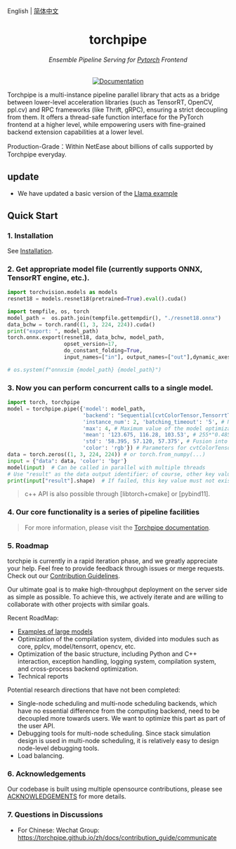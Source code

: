 

English | [简体中文](README_zh.md)


<div align="center">
<h1 align="center">torchpipe</h1>
<h6 align="center">Ensemble Pipeline Serving for  <a href="https://pytorch.org/">Pytorch</a> Frontend</h6>


<!-- <img alt="license" src="https://img.shields.io/github/license/alibaba/async_simple?style=flat-square"> -->
[![Documentation](https://img.shields.io/badge/torchpipe-Docs-brightgreen.svg)](https://torchpipe.github.io)
<!-- <img alt="license" src="https://img.shields.io/github/license/alibaba/async_simple?style=flat-square">  -->
<!-- <img alt="language" src="https://img.shields.io/github/languages/top/torchpipe/torchpipe.github.io?style=flat-square"> -->
<!-- <img alt="feature" src="https://img.shields.io/badge/pytorch-Serving-orange?style=flat-square"> -->
<!-- <img alt="last commit" src="https://img.shields.io/github/last-commit/torchpipe/torchpipe.github.io?style=flat-square"> -->
</div>


Torchpipe is a multi-instance pipeline parallel library that acts as a bridge between lower-level acceleration libraries (such as TensorRT, OpenCV, ppl.cv) and RPC frameworks (like Thrift, gRPC), ensuring a strict decoupling from them. It offers a thread-safe function interface for the PyTorch frontend at a higher level, while empowering users with fine-grained backend extension capabilities at a lower level.



Production-Grade：Within NetEase about billions of calls supported by Torchpipe everyday.




<!-- ## Notes
-  Use the latest tag and corresponding release.
-  The main branch is used for releasing version updates, while the develop branch is used for code submission and daily development. -->

## update
- We have updated a basic version of the [Llama example](https://github.com/torchpipe/LLM.TensorRT.Serve)

<!-- end elevator-pitch -->

## Quick Start

<!-- start quickstart -->


###  1. Installation


See [Installation](https://torchpipe.github.io/docs/installation).



### 2. Get appropriate model file (currently supports ONNX, TensorRT engine, etc.).



```python
import torchvision.models as models
resnet18 = models.resnet18(pretrained=True).eval().cuda()

import tempfile, os, torch
model_path =  os.path.join(tempfile.gettempdir(), "./resnet18.onnx") 
data_bchw = torch.rand((1, 3, 224, 224)).cuda()
print("export: ", model_path)
torch.onnx.export(resnet18, data_bchw, model_path,
                  opset_version=17,
                  do_constant_folding=True,
                  input_names=["in"], output_names=["out"],dynamic_axes={"in": {0: "x"},"out": {0: "x"}})

# os.system(f"onnxsim {model_path} {model_path}")
```
 
### 3. Now you can perform concurrent calls to a single model.


```python
import torch, torchpipe
model = torchpipe.pipe({'model': model_path,
                        'backend': "Sequential[cvtColorTensor,TensorrtTensor,SyncTensor]", # Backend engine, see backend API reference documentation
                        'instance_num': 2, 'batching_timeout': '5', # Number of instances and timeout time
                        'max': 4, # Maximum value of the model optimization range, which can also be '4x3x224x224'
                        'mean': '123.675, 116.28, 103.53', # 255*"0.485, 0.456, 0.406"
                        'std': '58.395, 57.120, 57.375', # Fusion into TensorRT network
                        'color': 'rgb'}) # Parameters for cvtColorTensor backend: target color space order
data = torch.zeros((1, 3, 224, 224)) # or torch.from_numpy(...)
input = {"data": data, 'color': 'bgr'}
model(input)  # Can be called in parallel with multiple threads
# Use "result" as the data output identifier; of course, other key values ​​can also be custom written
print(input["result"].shape)  # If failed, this key value must not exist, even if it already exists when input.
```

> c++ API is also possible through [libtorch+cmake] or [pybind11].

<!-- end quickstart -->
### 4. Our core functionality is a series of pipeline facilities


> For more information, please visit the [Torchpipe documentation][quickstart-docs-en].

[quickstart-docs-en]: https://torchpipe.github.io/


### 5. Roadmap



torchpie is currently in a rapid iteration phase, and we greatly appreciate your help.  Feel free to provide feedback through issues or merge requests. Check out our [Contribution Guidelines](./CONTRIBUTING.md).


Our ultimate goal is to make high-throughput deployment on the server side as simple as possible. To achieve this, we actively iterate and are willing to collaborate with other projects with similar goals.

Recent RoadMap:

- [Examples of large models](https://github.com/torchpipe/LLM.TensorRT.Serve)
- Optimization of the compilation system, divided into modules such as core, pplcv, model/tensorrt, opencv, etc.
- Optimization of the basic structure, including Python and C++ interaction, exception handling, logging system, compilation system, and cross-process backend optimization.
- Technical reports

Potential research directions that have not been completed:

- Single-node scheduling and multi-node scheduling backends, which have no essential difference from the computing backend, need to be decoupled more towards users. We want to optimize this part as part of the user API.
- Debugging tools for multi-node scheduling. Since stack simulation design is used in multi-node scheduling, it is relatively easy to design node-level debugging tools.
- Load balancing.


### 6. Acknowledgements
Our codebase is built using multiple opensource contributions, please see [ACKNOWLEDGEMENTS](./ACKNOWLEDGEMENTS.md) for more details.


### 7. Questions in Discussions

- For Chinese: Wechat Group: https://torchpipe.github.io/zh/docs/contribution_guide/communicate

